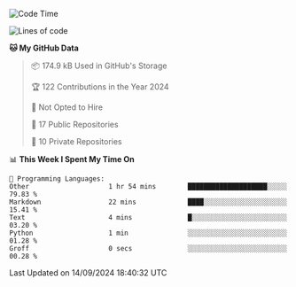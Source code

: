 <!--START_SECTION:waka-->
![Code Time](http://img.shields.io/badge/Code%20Time-1%2C045%20hrs%2021%20mins-blue)

![Lines of code](https://img.shields.io/badge/From%20Hello%20World%20I%27ve%20Written-219.7%20thousand%20lines%20of%20code-blue)

**🐱 My GitHub Data** 

> 📦 174.9 kB Used in GitHub's Storage 
 > 
> 🏆 122 Contributions in the Year 2024
 > 
> 🚫 Not Opted to Hire
 > 
> 📜 17 Public Repositories 
 > 
> 🔑 10 Private Repositories 
 > 
📊 **This Week I Spent My Time On** 

```text
💬 Programming Languages: 
Other                    1 hr 54 mins        ████████████████████░░░░░   79.83 % 
Markdown                 22 mins             ████░░░░░░░░░░░░░░░░░░░░░   15.41 % 
Text                     4 mins              █░░░░░░░░░░░░░░░░░░░░░░░░   03.20 % 
Python                   1 min               ░░░░░░░░░░░░░░░░░░░░░░░░░   01.28 % 
Groff                    0 secs              ░░░░░░░░░░░░░░░░░░░░░░░░░   00.28 % 
```


 Last Updated on 14/09/2024 18:40:32 UTC
<!--END_SECTION:waka-->
